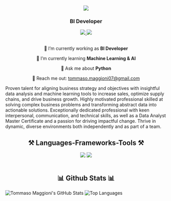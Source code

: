 <h1 align="center">
    <img src="https://readme-typing-svg.herokuapp.com/?font=Righteous&size=35&center=true&vCenter=true&width=500&height=70&duration=4000&lines=Hi+There!+👋;+I'm+Tommaso+Maggioni!;" />
</h1>
<h3 align="center">BI Developer</h3>


<div align="center"> 
  <a href="tommaso.maggioni07@gmail.com" target="_blank">
    <img src="https://img.shields.io/badge/Gmail-D14836?style=for-the-badge&logo=gmail&logoColor=white" target="_blank" />
  </a> 
  <a href="https://www.linkedin.com/in/tommaso-maggioni/" target="_blank">
    <img src="https://img.shields.io/badge/LinkedIn-0077B5?style=for-the-badge&logo=linkedin&logoColor=white" target="_blank" />
  </a>
</div>

<br> 

<div align="center">
 
 🔭 I’m currently working as **BI Developer**
 
 🌱 I’m currently learning **Machine Learning & AI**

💬 Ask me about **Python**

📧 Reach me out: tommaso.maggioni07@gmail.com

 </div>
 
Proven talent for aligning business strategy and objectives with insightful data analysis and machine learning tools to increase sales, optimize supply chains, and drive business growth. Highly motivated professional skilled at solving complex business problems and transforming abstract data into actionable solutions. Exceptionally dedicated professional with keen interpersonal, communication, and technical skills, as well as a Data Analyst Master Certificate and a passion for driving impactful change. Thrive in dynamic, diverse environments both independently and as part of a team.

<h2 align="center">⚒️ Languages-Frameworks-Tools ⚒️</h2>
<div align="center">
    <img src="https://skillicons.dev/icons?i=vscode,github" />
    <img src="https://skillicons.dev/icons?i=python,mysql,opencv,tensorflow," /><br>
</div>

<br/>

<h2 align="center">📊 Github Stats 📊</h2>

![Tommaso Maggioni's GitHub Stats](https://github-readme-stats.vercel.app/api?username=tommasonov&show_icons=true&theme=radical)
![Top Languages](https://github-readme-stats.vercel.app/api/top-langs/?username=tommasonov&show_icons=true&theme=radical)
